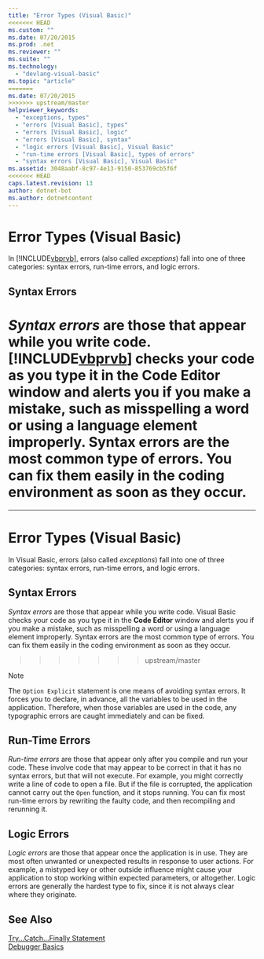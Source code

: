 ```yaml
---
title: "Error Types (Visual Basic)"
<<<<<<< HEAD
ms.custom: ""
ms.date: 07/20/2015
ms.prod: .net
ms.reviewer: ""
ms.suite: ""
ms.technology: 
  - "devlang-visual-basic"
ms.topic: "article"
=======
ms.date: 07/20/2015
>>>>>>> upstream/master
helpviewer_keywords: 
  - "exceptions, types"
  - "errors [Visual Basic], types"
  - "errors [Visual Basic], logic"
  - "errors [Visual Basic], syntax"
  - "logic errors [Visual Basic], Visual Basic"
  - "run-time errors [Visual Basic], types of errors"
  - "syntax errors [Visual Basic], Visual Basic"
ms.assetid: 3048aabf-8c97-4e13-9150-853769cb5f6f
<<<<<<< HEAD
caps.latest.revision: 13
author: dotnet-bot
ms.author: dotnetcontent
---
```

# Error Types (Visual Basic)
In [!INCLUDE[vbprvb](~/includes/vbprvb-md.md)], errors (also called *exceptions*) fall into one of three categories: syntax errors, run-time errors, and logic errors.  
  
## Syntax Errors  
 *Syntax errors* are those that appear while you write code. [!INCLUDE[vbprvb](~/includes/vbprvb-md.md)] checks your code as you type it in the **Code Editor** window and alerts you if you make a mistake, such as misspelling a word or using a language element improperly. Syntax errors are the most common type of errors. You can fix them easily in the coding environment as soon as they occur.  
=======
---
# Error Types (Visual Basic)
In Visual Basic, errors (also called *exceptions*) fall into one of three categories: syntax errors, run-time errors, and logic errors.  
  
## Syntax Errors  
 *Syntax errors* are those that appear while you write code. Visual Basic checks your code as you type it in the **Code Editor** window and alerts you if you make a mistake, such as misspelling a word or using a language element improperly. Syntax errors are the most common type of errors. You can fix them easily in the coding environment as soon as they occur.  
>>>>>>> upstream/master
  
> [!NOTE]
>  The `Option Explicit` statement is one means of avoiding syntax errors. It forces you to declare, in advance, all the variables to be used in the application. Therefore, when those variables are used in the code, any typographic errors are caught immediately and can be fixed.  
  
## Run-Time Errors  
 *Run-time errors* are those that appear only after you compile and run your code. These involve code that may appear to be correct in that it has no syntax errors, but that will not execute. For example, you might correctly write a line of code to open a file. But if the file is corrupted, the application cannot carry out the `Open` function, and it stops running. You can fix most run-time errors by rewriting the faulty code, and then recompiling and rerunning it.  
  
## Logic Errors  
 *Logic errors* are those that appear once the application is in use. They are most often unwanted or unexpected results in response to user actions. For example, a mistyped key or other outside influence might cause your application to stop working within expected parameters, or altogether. Logic errors are generally the hardest type to fix, since it is not always clear where they originate.  
  
## See Also  
 [Try...Catch...Finally Statement](../../../visual-basic/language-reference/statements/try-catch-finally-statement.md)  
 [Debugger Basics](/visualstudio/debugger/debugger-basics)
